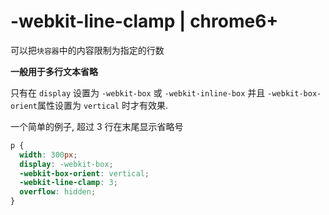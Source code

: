 # -webkit-line-clamp | chrome6+

可以把`块容器`中的内容限制为指定的行数

**一般用于多行文本省略**

只有在 `display` 设置为 `-webkit-box` 或 `-webkit-inline-box` 并且 `-webkit-box-orient`属性设置为 `vertical` 时才有效果.

一个简单的例子, 超过 3 行在末尾显示省略号

```css
p {
  width: 300px;
  display: -webkit-box;
  -webkit-box-orient: vertical;
  -webkit-line-clamp: 3;
  overflow: hidden;
}
```
